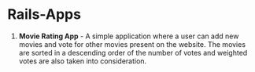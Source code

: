 # Rails-Apps

1) **Movie Rating App** - A simple application where a user can add new movies and vote for other movies present on the website. The movies are sorted in a descending order of the number of votes and weighted votes are also taken into consideration.

